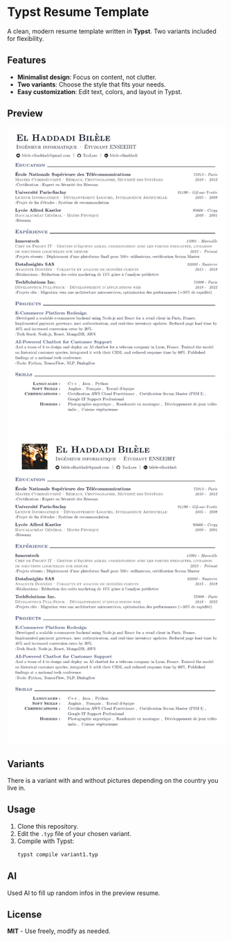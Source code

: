 # Typst Resume Template

A clean, modern resume template written in **Typst**. Two variants included for flexibility.

## Features
- **Minimalist design**: Focus on content, not clutter.
- **Two variants**: Choose the style that fits your needs.
- **Easy customization**: Edit text, colors, and layout in Typst.

## Preview

![Resume Preview](./resume-preview.png)
![Resume Preview](./resume-preview-picture.png)

## Variants
There is a variant with and without pictures depending on the country you live in.

## Usage
1. Clone this repository.
2. Edit the `.typ` file of your chosen variant.
3. Compile with Typst:
   ```sh
   typst compile variant1.typ
   ```

## AI

Used AI to fill up random infos in the preview resume.

## License

**MIT** - Use freely, modify as needed.
